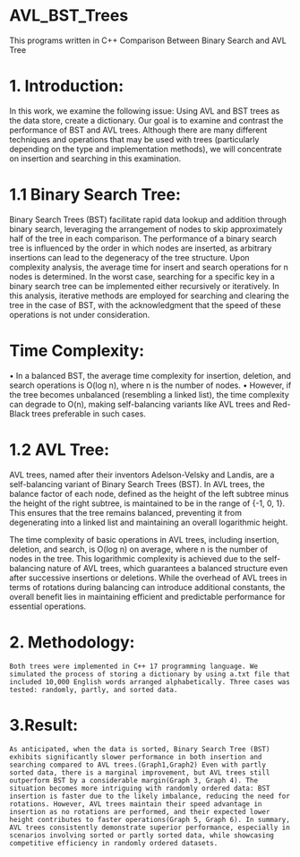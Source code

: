 # AVL_BST_Trees
This programs written in C++
Comparison Between Binary Search and AVL Tree


# 1. Introduction:
In this work, we examine the following issue: Using AVL and BST trees as the data store, create a dictionary. Our goal is to examine and contrast the performance of BST and AVL trees.
Although there are many different techniques and operations that may be used with trees (particularly depending on the type and implementation methods), we will concentrate on insertion and searching in this examination.
# 1.1 Binary Search Tree:
Binary Search Trees (BST) facilitate rapid data lookup and addition through binary search, leveraging the arrangement of nodes to skip approximately half of the tree in each comparison. The performance of a binary search tree is influenced by the order in which nodes are inserted, as arbitrary insertions can lead to the degeneracy of the tree structure.
Upon complexity analysis, the average time for insert and search operations for n nodes is determined. In the worst case, searching for a specific key in a binary search tree can be implemented either recursively or iteratively.
In this analysis, iterative methods are employed for searching and clearing the tree in the case of BST, with the acknowledgment that the speed of these operations is not under consideration.
# Time Complexity:
•	In a balanced BST, the average time complexity for insertion, deletion, and search operations is O(log n), where n is the number of nodes.
•	However, if the tree becomes unbalanced (resembling a linked list), the time complexity can degrade to O(n), making self-balancing variants like AVL trees and Red-Black trees preferable in such cases.
# 1.2 AVL Tree:
AVL trees, named after their inventors Adelson-Velsky and Landis, are a self-balancing variant of Binary Search Trees (BST). In AVL trees, the balance factor of each node, defined as the height of the left subtree minus the height of the right subtree, is maintained to be in the range of {-1, 0, 1}. This ensures that the tree remains balanced, preventing it from degenerating into a linked list and maintaining an overall logarithmic height.

The time complexity of basic operations in AVL trees, including insertion, deletion, and search, is O(log n) on average, where n is the number of nodes in the tree. This logarithmic complexity is achieved due to the self-balancing nature of AVL trees, which guarantees a balanced structure even after successive insertions or deletions. While the overhead of AVL trees in terms of rotations during balancing can introduce additional constants, the overall benefit lies in maintaining efficient and predictable performance for essential operations.
# 2. Methodology:
	Both trees were implemented in C++ 17 programming language. We simulated the process of storing a dictionary by using a.txt file that included 10,000 English words arranged alphabetically. Three cases was tested: randomly, partly, and sorted data.

# 3.Result:
	As anticipated, when the data is sorted, Binary Search Tree (BST) exhibits significantly slower performance in both insertion and searching compared to AVL trees.(Graph1,Graph2) Even with partly sorted data, there is a marginal improvement, but AVL trees still outperform BST by a considerable margin(Graph 3, Graph 4). The situation becomes more intriguing with randomly ordered data: BST insertion is faster due to the likely imbalance, reducing the need for rotations. However, AVL trees maintain their speed advantage in insertion as no rotations are performed, and their expected lower height contributes to faster operations(Graph 5, Graph 6). In summary, AVL trees consistently demonstrate superior performance, especially in scenarios involving sorted or partly sorted data, while showcasing competitive efficiency in randomly ordered datasets.
